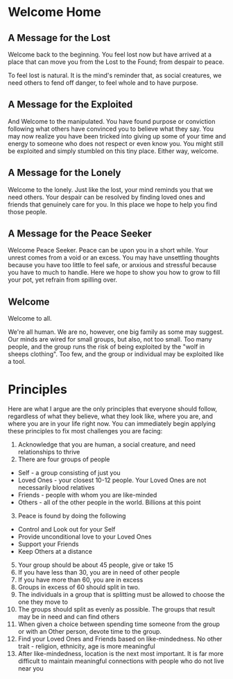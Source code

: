 # Welcome Home

## A Message for the Lost

Welcome back to the beginning. You feel lost now but have arrived at a place that can move you from the Lost to the Found; from despair to peace.

To feel lost is natural. It is the mind's reminder that, as social creatures, we need others to fend off danger, to feel whole and to have purpose.

## A Message for the Exploited

And Welcome to the manipulated. You have found purpose or conviction following what others have convinced you to believe what they say. You may now realize you have been tricked into giving up some of your time and energy to someone who does not respect or even know you. You might still be exploited and simply stumbled on this tiny place. Either way, welcome.

## A Message for the Lonely

Welcome to the lonely. Just like the lost, your mind reminds you that we need others. Your despair can be resolved by finding loved ones and friends that genuinely care for you. In this place we hope to help you find those people.

## A Message for the Peace Seeker

Welcome Peace Seeker. Peace can be upon you in a short while. Your unrest comes from a void or an excess. You may have unsettling thoughts because you have too little to feel safe, or anxious and stressful because you have to much to handle. Here we hope to show you how to grow to fill your pot, yet refrain from spilling over.

## Welcome

Welcome to all.

We're all human. We are no, however, one big family as some may suggest. Our minds are wired for small groups, but also, not too small. Too many people, and the group runs the risk of being exploited by the "wolf in sheeps clothing". Too few, and the group or individual may be exploited like a tool.

# Principles

Here are what I argue are the only principles that everyone should follow, regardless of what they believe, what they look like, where you are, and where you are in your life right now. You can immediately begin applying these principles to fix most challenges you are facing:

1. Acknowledge that you are human, a social creature, and need relationships to thrive
2. There are four groups of people
 - Self - a group consisting of just you
 - Loved Ones - your closest 10-12 people. Your Loved Ones are not necessarily blood relatives
 - Friends - people with whom you are like-minded
 - Others - all of the other people in the world. Billions at this point
3. Peace is found by doing the following
 - Control and Look out for your Self
 - Provide unconditional love to your Loved Ones
 - Support your Friends
 - Keep Others at a distance
5. Your group should be about 45 people, give or take 15
6. If you have less than 30, you are in need of other people
7. If you have more than 60, you are in excess
8. Groups in excess of 60 should split in two. 
9. The individuals in a group that is splitting must be allowed to choose the one they move to
10. The groups should split as evenly as possible. The groups that result may be in need and can find others
11. When given a choice between spending time someone from the group or with an Other person, devote time to the group.
12. Find your Loved Ones and Friends based on like-mindedness. No other trait - religion, ethnicity, age is more meaningful
13. After like-mindedness, location is the next most important. It is far more difficult to maintain meaningful connections with people who do not live near you




